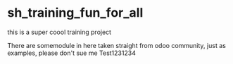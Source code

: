 # sh_training_fun_for_all
this is a super coool training project 

There are somemodule in here taken straight from odoo community, just as examples, please don't sue me
Test1231234
